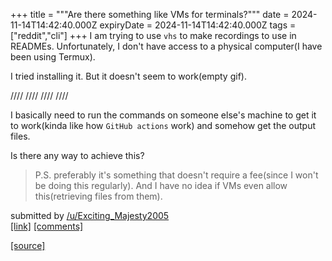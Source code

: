 +++
title = """Are there something like VMs for terminals?"""
date = 2024-11-14T14:42:40.000Z
expiryDate = 2024-11-14T14:42:40.000Z
tags = ["reddit","cli"]
+++
I am trying to use `vhs` to make recordings to use in READMEs. Unfortunately, I don't have access to a physical computer(I have been using Termux).

I tried installing it. But it doesn't seem to work(empty gif).

//// //// //// ////

I basically need to run the commands on someone else's machine to get it to work(kinda like how `GitHub actions` work) and somehow get the output files.

Is there any way to achieve this?

> P.S. preferably it's something that doesn't require a fee(since I won't be doing this regularly). And I have no idea if VMs even allow this(retrieving files from them).

submitted by [/u/Exciting\_Majesty2005](https://www.reddit.com/user/Exciting_Majesty2005)  
[\[link\]](https://www.reddit.com/r/commandline/comments/1gr6a7e/are_there_something_like_vms_for_terminals/) [\[comments\]](https://www.reddit.com/r/commandline/comments/1gr6a7e/are_there_something_like_vms_for_terminals/)

[[source]](https://www.reddit.com/r/commandline/comments/1gr6a7e/are_there_something_like_vms_for_terminals/)
